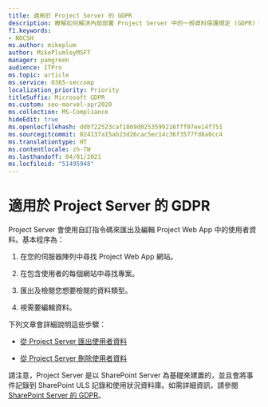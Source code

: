 ```yaml
---
title: 適用於 Project Server 的 GDPR
description: 瞭解如何解決內部部署 Project Server 中的一般資料保護規定 (GDPR) 需求。
f1.keywords:
- NOCSH
ms.author: mikeplum
author: MikePlumleyMSFT
manager: pamgreen
audience: ITPro
ms.topic: article
ms.service: O365-seccomp
localization_priority: Priority
titleSuffix: Microsoft GDPR
ms.custom: seo-marvel-apr2020
ms.collection: MS-Compliance
hideEdit: true
ms.openlocfilehash: ddbf22523caf1869d0253599216fff07ee14f751
ms.sourcegitcommit: 024137a15ab23d26cac5ec14c36f3577fd8a0cc4
ms.translationtype: HT
ms.contentlocale: zh-TW
ms.lasthandoff: 04/01/2021
ms.locfileid: "51495948"
---
```

# <a name="gdpr-for-project-server"></a>適用於 Project Server 的 GDPR

Project Server 會使用自訂指令碼來匯出及編輯 Project Web App 中的使用者資料。基本程序為：

1.  在您的伺服器陣列中尋找 Project Web App 網站。

2.  在包含使用者的每個網站中尋找專案。

3.  匯出及檢閱您想要檢閱的資料類型。

4.  視需要編輯資料。

下列文章會詳細說明這些步驟：

- [從 Project Server 匯出使用者資料](/Project/export-user-data-from-project-server?toc=/Office365/Enterprise/toc.json)

- [從 Project Server 刪除使用者資料](/Project/delete-user-data-from-project-server?toc=/Office365/Enterprise/toc.json)


請注意，Project Server 是以 SharePoint Server 為基礎來建置的，並且會將事件記錄到 SharePoint ULS 記錄和使用狀況資料庫。如需詳細資訊，請參閱 [SharePoint Server 的 GDPR](gdpr-for-sharepoint-server.md)。
